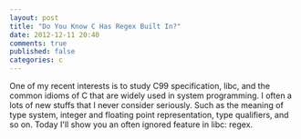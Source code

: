 ```yaml
---
layout: post
title: "Do You Know C Has Regex Built In?"
date: 2012-12-11 20:40
comments: true
published: false
categories: c
---
```


One of my recent interests is to study C99 specification, libc, and the common
idioms of C that are widely used in system programming. I often a lots of new
stuffs that I never consider seriously. Such as the meaning of type system,
integer and floating point representation, type qualifiers, and so on. Today
I'll show you an often ignored feature in libc: regex.

<!--more-->


